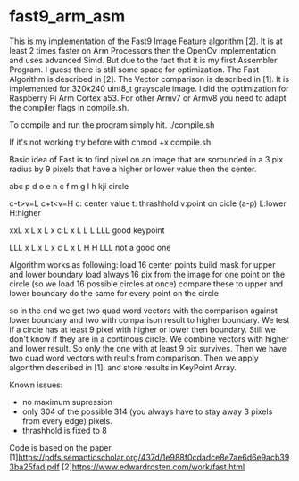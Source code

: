 # fast9_arm_asm
This is my implementation of the Fast9 Image Feature algorithm [2]. It is at least 2 times faster on Arm Processors then the OpenCv implementation and uses advanced Simd. But due to the fact that it is my first Assembler Program. I guess there is still some space for optimization. 
The Fast Algorithm is described in [2]. The Vector comparison is described in [1].
It is implemented for 320x240 uint8_t grayscale image. I did the optimization for Raspberry Pi Arm Cortex a53. For other Armv7 or Armv8 you need to adapt the compiler flags in compile.sh.

To compile and run the program simply hit.
./compile.sh

If it's not working try before with chmod +x compile.sh

Basic idea of Fast is to find pixel on an image that are sorounded in a 3 pix radius by 9 pixels that have a higher or lower value then the center.


  abc 
 p   d
o     e
n  c  f
m     g
 l   h
  kji 
circle


c-t>v=L
c+t<v=H
c: center value
t: thrashhold
v:point on cicle (a-p)
L:lower
H:higher


  xxL 
 x   L
x     L
x  c  L
x     L
 L   L
  LLL 
good keypoint


  LLL 
 x   L
x     L
x  c  L
x     L
 H   H
  LLL 
not a good one





Algorithm works as following:
load 16 center points
build mask for upper and lower boundary
load always 16 pix from the image for one point on the circle (so we load 16 possible circles at once)
compare these to upper and lower boundary
do the same for every point on the circle

so in the end we get two quad word vectors with the comparison against lower boundary and two with comparison result to higher boundary.
We test if a circle has at least 9 pixel with higher or lower then boundary. Still we don't know if they are in a continous circle.
We combine vectors with higher and lower result. So only the one with at least 9 pix survives.
Then we have two quad word vectors with reults from comparison.
Then we apply algorithm described in [1].
and store results in KeyPoint Array.


Known issues:
- no maximum supression
- only 304 of the possible 314 (you always have to stay away 3 pixels from every edge) pixels.
- thrashhold is fixed to 8 

Code is based on the paper 
[1]https://pdfs.semanticscholar.org/437d/1e988f0cdadce8e7ae6d6e9acb393ba25fad.pdf
[2]https://www.edwardrosten.com/work/fast.html
